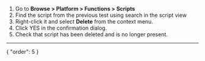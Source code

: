 1. Go to **Browse > Platform > Functions > Scripts**
2. Find the script from the previous test using search in the script view
3. Right-click it and select **Delete** from the context menu.
4. Click YES in the confirmation dialog.
5. Check that script has been deleted and is no longer present.

---
{
"order": 5
}
